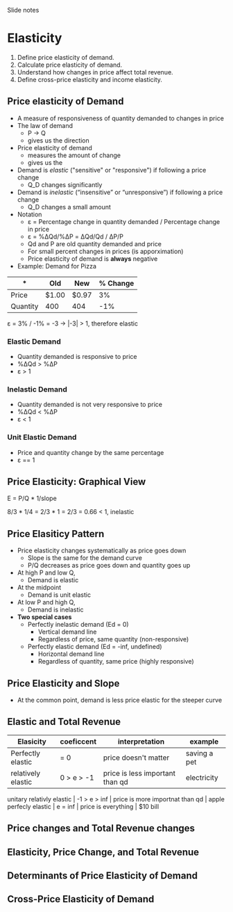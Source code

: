 Slide notes

# Elasticity

1. Define price elasticity of demand.
2. Calculate price elasticity of demand.
3. Understand how changes in price affect total revenue.
4. Define cross-price elasticity and income elasticity.

## Price elasticity of Demand

- A measure of responsiveness of quantity demanded to changes in price
- The law of demand
  - P -> Q 
  - gives us the direction
- Price elasticity of demand
  - measures the amount of change
  - gives us the 
- Demand is *elastic* ("sensitive" or "responsive") if following a price change
  - Q\_D changes significantly 
- Demand is *inelastic* (“insensitive” or “unresponsive”) if following a price change
  - Q\_D changes a small amount 
- Notation
  - ε = Percentage change in quantity demanded / Percentage change in price
  - ε = %ΔQd/%ΔP = ΔQd/Qd / ΔP/P
  - Qd and P are old quantity demanded and price
  - For small percent changes in prices (is apporximation)
  - Price elasticity of demand is **always** negative
- Example: Demand for Pizza

\* | Old | New | % Change
--- | --- | --- | --- 
Price | $1.00 | $0.97 | 3%
Quantity | 400 | 404 | -1%

ε = 3% / -1% = -3 -> |-3| > 1, therefore elastic

### Elastic Demand
- Quantity demanded is responsive to price
- %ΔQd > %ΔP
- ε > 1

### Inelastic Demand
- Quantity demanded is not very responsive to price
- %ΔQd < %ΔP
- ε < 1

### Unit Elastic Demand
- Price and quantity change by the same percentage
- ε == 1

## Price Elasticity: Graphical View 

E = P/Q * 1/slope

8/3 * 1/4 = 2/3 * 1 = 2/3 = 0.66 < 1, inelastic

## Price Elasiticy Pattern
- Price elasticity changes systematically as price goes down
  - Slope is the same for the demand curve
  - P/Q decreases as price goes down and quantity goes up
- At high P and low Q, 
  - Demand is elastic
- At the midpoint
  - Demand is unit elastic
- At low P and high Q, 
  - Demand is inelastic
- **Two special cases**
  - Perfectly inelastic demand (Ed = 0)
    - Vertical demand line
    - Regardless of price, same quantity (non-responsive)
  - Perfectly elastic demand (Ed = -inf, undefined)
    - Horizontal demand line
    - Regardless of quantity, same price (highly responsive)

## Price Elasticity and Slope
- At the common point,  demand is less price elastic for the steeper curve

## Elastic and Total Revenue

Elasicity | coeficcent | interpretation | example
-------- | --------- | ---------- | --------
Perfectly elastic | = 0 | price doesn't matter | saving a pet
relatively elastic | 0 > e > -1 | price is less important than qd | electricity
unitary
relativly elastic | -1 > e > inf | price is more importnat than qd | apple
perfecly elastic | e = inf | price is everything | $10 bill

## Price changes and Total Revenue changes

## Elasticity, Price Change, and Total Revenue

## Determinants of Price Elasticity of Demand

## Cross-Price Elasticity of Demand
